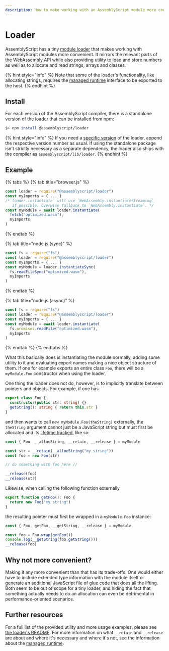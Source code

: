 ```yaml
---
description: How to make working with an AssemblyScript module more convenient.
---
```


# Loader

AssemblyScript has a tiny [module loader](https://github.com/AssemblyScript/assemblyscript/tree/master/lib/loader) that makes working with AssemblyScript modules more convenient. It mirrors the relevant parts of the WebAssembly API while also providing utility to load and store numbers as well as to allocate and read strings, arrays and classes.

{% hint style="info" %}
Note that some of the loader's functionality, like allocating strings, requires the [managed runtime](../details/runtime.md) interface to be exported to the host.
{% endhint %}

## Install

For each version of the AssemblyScript compiler, there is a standalone version of the loader that can be installed from npm:

```bash
$> npm install @assemblyscript/loader
```

{% hint style="info" %}
If you need a [specific version](https://github.com/AssemblyScript/assemblyscript/releases) of the loader, append the respective version number as usual. If using the standalone package isn't strictly necessary as a separate dependency, the loader also ships with the compiler as `assemblyscript/lib/loader`.
{% endhint %}

## Example

{% tabs %}
{% tab title="browser.js" %}
```javascript
const loader = require("@assemblyscript/loader")
const myImports = { ... }
/*`loader.instantiate` will use `WebAssembly.instantiateStreaming`
   if possible. Overwise fallback to `WebAssembly.instantiate`. */
const myModule = await loader.instantiate(
  fetch("optimized.wasm"),
  myImports
)
```
{% endtab %}

{% tab title="node.js \(sync\)" %}
```javascript
const fs = require("fs")
const loader = require("@assemblyscript/loader")
const myImports = { ... }
const myModule = loader.instantiateSync(
  fs.readFileSync("optimized.wasm"),
  myImports
)
```
{% endtab %}

{% tab title="node.js \(async\)" %}
```javascript
const fs = require("fs")
const loader = require("@assemblyscript/loader")
const myImports = { ... }
const myModule = await loader.instantiate(
  fs.promises.readFile("optimized.wasm"),
  myImports
)
```
{% endtab %}
{% endtabs %}

What this basically does is instantiating the module normally, adding some utility to it and evaluating export names making a nice object structure of them. If one for example exports an entire class `Foo`, there will be a `myModule.Foo` constructor when using the loader.

One thing the loader does not do, however, is to implicitly translate between pointers and objects. For example, if one has

```typescript
export class Foo {
  constructor(public str: string) {}
  getString(): string { return this.str }
}
```

and then wants to call `new myModule.Foo(theString)` externally, the `theString` argument cannot just be a JavaScript string but must first be allocated and its [lifetime tracked](../details/runtime.md#managing-lifetimes), like so:

```javascript
const { Foo, __allocString, __retain, __release } = myModule

const str = __retain(__allocString("my string"))
const foo = new Foo(str)

// do something with foo here //

__release(foo)
__release(str)
```

Likewise, when calling the following function externally

```typescript
export function getFoo(): Foo {
  return new Foo("my string")
}
```

the resulting pointer must first be wrapped in a `myModule.Foo` instance:

```javascript
const { Foo, getFoo, __getString, __release } = myModule

const foo = Foo.wrap(getFoo())
console.log(__getString(foo.getString()))
__release(foo)
```

## Why not more convenient?

Making it any more convenient than that has its trade-offs. One would either have to include extended type information with the module itself or generate an additional JavaScript file of glue code that does all the lifting. Both seem to be out of scope for a tiny loader, and hiding the fact that something actually needs to do an allocation can even be detrimental in performance-oriented scenarios.

## Further resources

For a full list of the provided utility and more usage examples, please see [the loader's README](https://github.com/AssemblyScript/assemblyscript/tree/master/lib/loader). For more information on what `__retain` and `__release` are about and where it's necessary and where it's not, see the information about the [managed runtime](../details/runtime.md).

